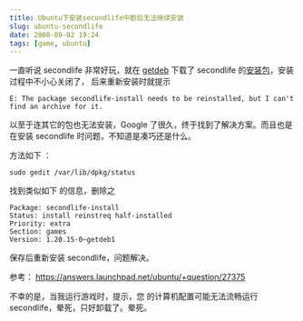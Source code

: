 ```yaml
---
title: Ubuntu下安装secondlife中断后无法继续安装
slug: ubuntu-secondlife
date: 2008-09-02 19:24
tags: [game, ubuntu]
---
```


一直听说 secondlife 非常好玩，就在 [getdeb][1] 下载了 secondlife 的[安装包][2]，安装过程中不小心关闭了，
后来重新安装时就提示

    E: The package secondlife-install needs to be reinstalled, but I can't find an archive for it.

以至于连其它的包也无法安装，Google 了很久，终于找到了解决方案。而且也是在安装 secondlife 时问题，不知道是凑巧还是什么。

方法如下 ：

    sudo gedit /var/lib/dpkg/status

找到类似如下 的信息，删除之

    Package: secondlife-install
    Status: install reinstreq half-installed
    Priority: extra
    Section: games
    Version: 1.20.15-0~getdeb1

保存后重新安装 secondlife，问题解决。

参考： <https://answers.launchpad.net/ubuntu/+question/27375>

不幸的是，当我运行游戏时，提示，您 的计算机配置可能无法流畅运行 secondlife，晕死，只好卸载了。晕死。

[1]: http://www.getdeb.net/
[2]: http://www.getdeb.net/release/3124 "secondlife-install_1.20.15-0~getdeb1_i386"
